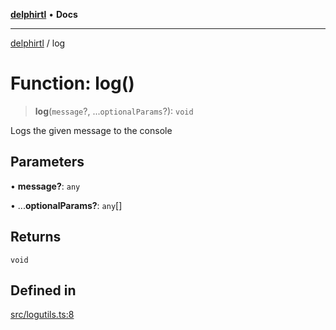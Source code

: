 [**delphirtl**](../README.md) • **Docs**

***

[delphirtl](../globals.md) / log

# Function: log()

> **log**(`message`?, ...`optionalParams`?): `void`

Logs the given message to the console

## Parameters

• **message?**: `any`

• ...**optionalParams?**: `any`[]

## Returns

`void`

## Defined in

[src/logutils.ts:8](https://github.com/chuacw/delphirtl/blob/65b8db69badfc6b1f76e4c089a4334916b69a373/src/logutils.ts#L8)
